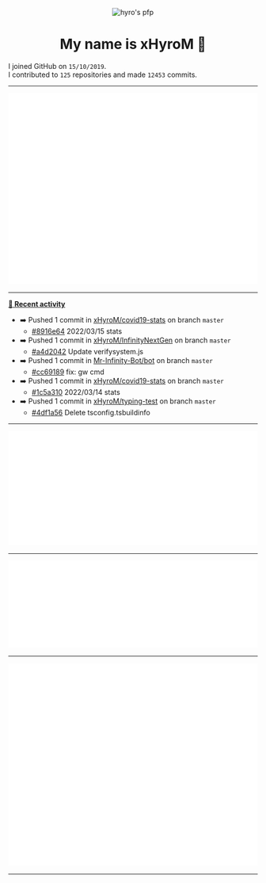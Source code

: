 <p align="center">
    <img src="https://avatars.githubusercontent.com/u/56601352" width="192" alt="hyro's pfp" />
    <h1 align="center">My name is xHyroM 👋</h1>
</p>

I joined GitHub on `15/10/2019`.  
I contributed to `125` repositories and made `12453` commits.  

___

<img src="https://github.com/xHyroM/xHyroM/blob/master/.cache/base.svg">

___

**[📰 Recent activity](https://github.com/xHyroM)**
* ➡️ Pushed 1 commit in [xHyroM/covid19-stats](https://github.com/xHyroM/covid19-stats) on branch `master`
  * [#8916e64](https://github.com/xHyroM/covid19-stats/commit/8916e64) 2022/03/15 stats
* ➡️ Pushed 1 commit in [xHyroM/InfinityNextGen](https://github.com/xHyroM/InfinityNextGen) on branch `master`
  * [#a4d2042](https://github.com/xHyroM/InfinityNextGen/commit/a4d2042) Update verifysystem.js
* ➡️ Pushed 1 commit in [Mr-Infinity-Bot/bot](https://github.com/Mr-Infinity-Bot/bot) on branch `master`
  * [#cc69189](https://github.com/Mr-Infinity-Bot/bot/commit/cc69189) fix: gw cmd
* ➡️ Pushed 1 commit in [xHyroM/covid19-stats](https://github.com/xHyroM/covid19-stats) on branch `master`
  * [#1c5a310](https://github.com/xHyroM/covid19-stats/commit/1c5a310) 2022/03/14 stats
* ➡️ Pushed 1 commit in [xHyroM/typing-test](https://github.com/xHyroM/typing-test) on branch `master`
  * [#4df1a56](https://github.com/xHyroM/typing-test/commit/4df1a56) Delete tsconfig.tsbuildinfo


___

<img src="https://github.com/xHyroM/xHyroM/blob/master/.cache/isocalendar.svg">

___

<img src="https://github.com/xHyroM/xHyroM/blob/master/.cache/languages.svg">

___

<img src="https://github.com/xHyroM/xHyroM/blob/master/.cache/achievements.svg">

___